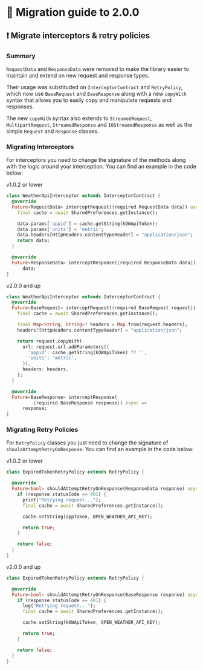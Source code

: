 # 🚀 Migration guide to 2.0.0

## ❗️ Migrate interceptors & retry policies

### Summary

`RequestData` and `ResponseData` were removed to make the library easier to maintain and extend on new request and response types.

Their usage was substituded on `InterceptorContract` and `RetryPolicy`, which now use `BaseRequest` and `BaseResponse` along with a new `copyWith` syntax that allows you to easily copy and manipulate requests and responses.

The new `copyWith` syntax also extends to `StreamedRequest`, `MultipartRequest`, `StreamedResponse` and `IOStreamedResponse` as well as the simple `Request` and `Response` classes.

### Migrating Interceptors

For interceptors you need to change the signature of the methods along with the logic around your interception. You can find an example in the code below:

v1.0.2 or lower

```dart
class WeatherApiInterceptor extends InterceptorContract {
  @override
  Future<RequestData> interceptRequest({required RequestData data}) async {
    final cache = await SharedPreferences.getInstance();

    data.params['appid'] = cache.getString(kOWApiToken);
    data.params['units'] = 'metric';
    data.headers[HttpHeaders.contentTypeHeader] = "application/json";
    return data;
  }

  @override
  Future<ResponseData> interceptResponse({required ResponseData data}) async =>
      data;
}
```

v2.0.0 and up

```dart
class WeatherApiInterceptor extends InterceptorContract {
  @override
  Future<BaseRequest> interceptRequest({required BaseRequest request}) async {
    final cache = await SharedPreferences.getInstance();

    final Map<String, String>? headers = Map.from(request.headers);
    headers?[HttpHeaders.contentTypeHeader] = "application/json";

    return request.copyWith(
      url: request.url.addParameters({
        'appid': cache.getString(kOWApiToken) ?? '',
        'units': 'metric',
      }),
      headers: headers,
    );
  }

  @override
  Future<BaseResponse> interceptResponse(
          {required BaseResponse response}) async =>
      response;
}
```

### Migrating Retry Policies

For `RetryPolicy` classes you just need to change the signature of `shouldAttemptRetryOnResponse`. You can find an example in the code below:

v1.0.2 or lower

```dart
class ExpiredTokenRetryPolicy extends RetryPolicy {

  @override
  Future<bool> shouldAttemptRetryOnResponse(ResponseData response) async {
    if (response.statusCode == 401) {
      print("Retrying request...");
      final cache = await SharedPreferences.getInstance();

      cache.setString(appToken, OPEN_WEATHER_API_KEY);

      return true;
    }

    return false;
  }
}
```

v2.0.0 and up

```dart
class ExpiredTokenRetryPolicy extends RetryPolicy {

  @override
  Future<bool> shouldAttemptRetryOnResponse(BaseResponse response) async {
    if (response.statusCode == 401) {
      log("Retrying request...");
      final cache = await SharedPreferences.getInstance();

      cache.setString(kOWApiToken, OPEN_WEATHER_API_KEY);

      return true;
    }

    return false;
  }
}
```
